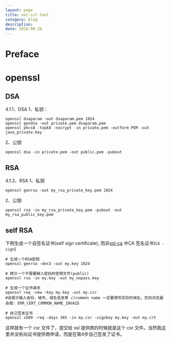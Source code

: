 ```yaml
---
layout: page
title: net-ssl-tool
category: blog
description: 
date: 2018-09-28
---
```

# Preface

# openssl

## DSA
4.1.1、DSA
1、私钥：

	openssl dsaparam -out dsaparam.pem 1024
	openssl gendsa -out private.pem dsaparam.pem
	openssl pkcs8 -topk8 -nocrypt -in private.pem -outform PEM -out java_private.key

2、公钥

	openssl dsa -in private.pem -out public.pem -pubout

## RSA
4.1.2、RSA
1、私钥

	openssl genrsa -out my_rsa_private_key.pem 1024

2、公钥

	openssl rsa -in my_rsa_private_key.pem -pubout -out my_rsa_public_key.pem

## self RSA
下例生成一个自签名证书(self sign certificate), 而非[ssl-ca](/p/ssl-ca) 中CA 签名证书(`CA -sign`)

	# 生成一个RSA密钥
	openssl genrsa -des3 -out my.key 1024

	# 拷贝一个不需要输入密码的密钥文件(public)
	openssl rsa -in my.key -out my_nopass.key

	# 生成一个证书请求
	openssl req -new -key my.key -out my.csr
	#会提示输入省份、城市、域名信息等 //common name 一定要填写实际的域名，否则浏览器会报: ERR_CERT_COMMON_NAME_INVAID

	# 自己签发证书
	openssl x509 -req -days 365 -in my.csr -signkey my.key -out my.crt

这样就有一个 csr 文件了，提交给 ssl 提供商的时候就是这个 csr 文件。当然我这里并没有向证书提供商申请，而是在第4步自己签发了证书。